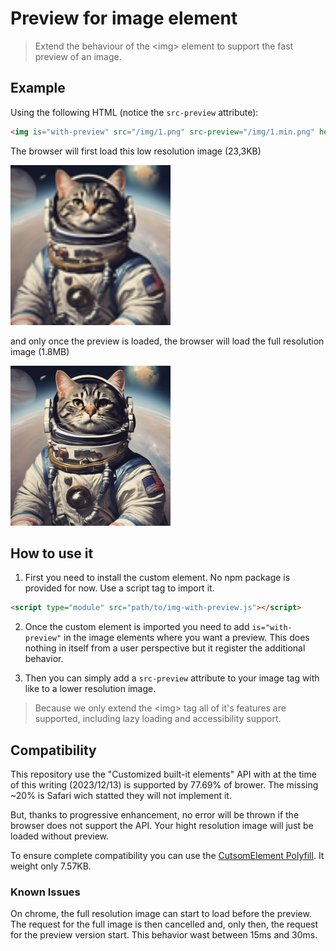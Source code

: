 # Preview for image element

> Extend the behaviour of the \<img\> element to support the fast preview of an image.

## Example

Using the following HTML (notice the `src-preview` attribute):

```html
<img is="with-preview" src="/img/1.png" src-preview="/img/1.min.png" height="256px" alt="An astronaut cat"></img>
``` 

The browser will first load this low resolution image (23,3KB)

<img src="img/1.min.png" height="256px"></img>

and only once the preview is loaded, the browser will load the full resolution image (1.8MB)

<img src="img/1.png" height="256px"></img>


## How to use it


1. First you need to install the custom element. No npm package is provided for 
now. Use a script tag to import it.

```html
<script type="module" src="path/to/img-with-preview.js"></script>
```

2. Once the custom element is imported you need to add `is="with-preview"` 
in the image elements where you want a preview. This does nothing in itself 
from a user perspective but it register the additional behavior.

3. Then you can simply add a `src-preview` attribute to your image tag with like to 
a lower resolution image. 


> Because we only extend the \<img\> tag all of it's features are supported, 
including lazy loading and accessibility support.

## Compatibility 

This repository use the "Customized built-it elements" API with at the time of 
this writing (2023/12/13) is supported by 77.69% of brower. The missing ~20% is
Safari wich statted they will not implement it.

But, thanks to progressive enhancement, no error will be thrown if the browser 
does not support the API. Your hight resolution image will just be loaded without
preview. 

To ensure complete compatibility you can use the 
[CutsomElement Polyfill](https://github.com/ungap/custom-elements#readme).
It weight only 7.57KB. 


### Known Issues

On chrome, the full resolution image can start to load before the preview. The 
request for the full image is then cancelled and, only then, the request for the
preview version start. This behavior wast between 15ms and 30ms.

